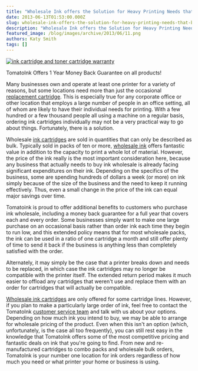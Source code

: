 ```yaml
---
title: "Wholesale Ink offers the Solution for Heavy Printing Needs that Businesses Have"
date: 2013-06-13T01:53:00.000Z
slug: wholesale-ink-offers-the-solution-for-heavy-printing-needs-that-businesses-have
description: "Wholesale Ink offers the Solution for Heavy Printing Needs that Businesses Have"
featured_image: /blog/images/archive/2013/06/11.png
authors: Katy Smith
tags: []
---
```


[![ink cartridge and toner cartridge warranty](/blog/images/archive/2013/06/11.png)](/blog/images/archive/2013/06/11.png)

TomatoInk Offers 1 Year Money Back Guarantee on all products!

Many businesses own and operate at least one printer for a variety of reasons, but some locations need more than just the occasional [replacement cartridge](https://www.tomatoink.com/). This is especially true for any corporate office or other location that employs a large number of people in an office setting, all of whom are likely to have their individual needs for printing. With a few hundred or a few thousand people all using a machine on a regular basis, ordering ink cartridges individually may not be a very practical way to go about things. Fortunately, there is a solution.

Wholesale [ink cartridges](https://www.tomatoink.com/) are sold in quantities that can only be described as bulk. Typically sold in packs of ten or more, [wholesale ink](https://www.tomatoink.com/wholesalers) offers fantastic value in addition to the capacity to print a whole lot of material. However, the price of the ink really is the most important consideration here, because any business that actually needs to buy ink wholesale is already facing significant expenditures on their ink. Depending on the specifics of the business, some are spending hundreds of dollars a week (or more) on ink simply because of the size of the business and the need to keep it running effectively. Thus, even a small change in the price of the ink can equal major savings over time.

Tomatoink is proud to offer additional benefits to customers who purchase ink wholesale, including a money back guarantee for a full year that covers each and every order. Some businesses simply want to make one large purchase on an occasional basis rather than order ink each time they begin to run low, and this extended policy means that for most wholesale packs, the ink can be used in a ratio of one cartridge a month and still offer plenty of time to send it back if the business is anything less than completely satisfied with the order.

Alternately, it may simply be the case that a printer breaks down and needs to be replaced, in which case the ink cartridges may no longer be compatible with the printer itself. The extended return period makes it much easier to offload any cartridges that weren't use and replace them with an order for cartridges that will actually be compatible.

[Wholesale ink cartridges](https://www.tomatoink.com/wholesalers) are only offered for some cartridge lines. However, if you plan to make a particularly large order of ink, feel free to contact the TomatoInk [customer service team](https://www.tomatoink.com/contact) and talk with us about your options. Depending on how much ink you intend to buy, we may be able to arrange for wholesale pricing of the product. Even when this isn't an option (which, unfortunately, is the case all too frequently), you can still rest easy in the knowledge that TomatoInk offers some of the most competitive pricing and fantastic deals on ink that you're going to find. From new and re-manufactured cartridges to combo packs and wholesale bulk orders, TomatoInk is your number one location for ink orders regardless of how much you need or what printer your home or business is using.